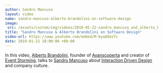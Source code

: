 ```yaml
---
author: Sandro Mancuso
layout: video
name: sandro-mancuso-alberto-brandolini-on-software-design
image:
 src: /assets/custom/img/videos/2019-01-22-sandro_mancuso_and_alberto_brandolini.jpg
title: "Sandro Mancuso & Alberto Brandolini on Software Design"
video-url: https://www.youtube.com/embed/M-byoAOezfc
date: 2019-01-22 10:00:00 +00:00
---
```


In this video, [Alberto Brandolini](https://twitter.com/ziobrando), founder of [Avanscoperta](https://www.avanscoperta.it/en/) and creator of [Event Storming](https://www.eventstorming.com/), talks to [Sandro Mancuso](https://codurance.com/publications/author/sandro-mancuso/) about [Interaction Driven Design](https://codurance.com/2017/12/08/introducing-idd/) and company culture. 

